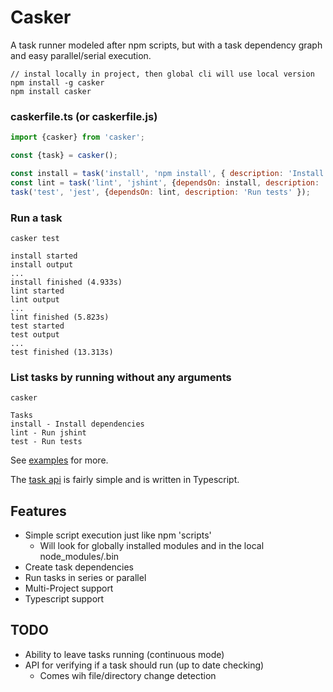 # Casker

A task runner modeled after npm scripts, but with a task dependency graph and easy parallel/serial execution.

```
// instal locally in project, then global cli will use local version
npm install -g casker
npm install casker
```

### caskerfile.ts (or caskerfile.js)
```javascript
import {casker} from 'casker';

const {task} = casker();

const install = task('install', 'npm install', { description: 'Install dependencies' });
const lint = task('lint', 'jshint', {dependsOn: install, description: 'Run jshint' });
task('test', 'jest', {dependsOn: lint, description: 'Run tests' });
```

### Run a task
```
casker test

install started
install output
...
install finished (4.933s)
lint started
lint output
...
lint finished (5.823s)
test started
test output
...
test finished (13.313s)
```

### List tasks by running without any arguments
```
casker

Tasks
install - Install dependencies
lint - Run jshint
test - Run tests
```


See [examples](examples) for more.

The [task api](src/casker.ts) is fairly simple and is written in Typescript.

## Features

- Simple script execution just like npm 'scripts'
  - Will look for globally installed modules and in the local node_modules/.bin  
- Create task dependencies
- Run tasks in series or parallel
- Multi-Project support
- Typescript support

## TODO

- Ability to leave tasks running (continuous mode)
- API for verifying if a task should run (up to date checking)
  - Comes wih file/directory change detection 

